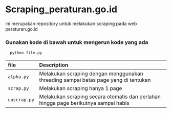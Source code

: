 # Scraping_peraturan.go.id
 ini merupakan repository untuk melakukan scraping pada web peraturan.go.id

### Gunakan kode di bawah untuk mengerun kode yang ada

```
  python file.py
```

| file | Description                |
| :-------- | :------------------------- |
| `alpha.py` | Melakukan scraping dengan menggunakan threading sampai batas page yang di tentukan |
| `scrap.py` | Melakukan scraping hanya 1 page |
| `uuscrap.py` | Melakukan scraping secara otomatis dan perlahan hingga page berikutnya sampai habis |
